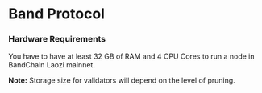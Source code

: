 # Band Protocol

### Hardware Requirements[​](https://docs.bandchain.org/node-validators/run-node/joining-mainnet/getting-started#hardware-requirements) <a href="#hardware-requirements" id="hardware-requirements"></a>

You have to have at least 32 GB of RAM and 4 CPU Cores to run a node in BandChain Laozi mainnet.

**Note:** Storage size for validators will depend on the level of pruning.
